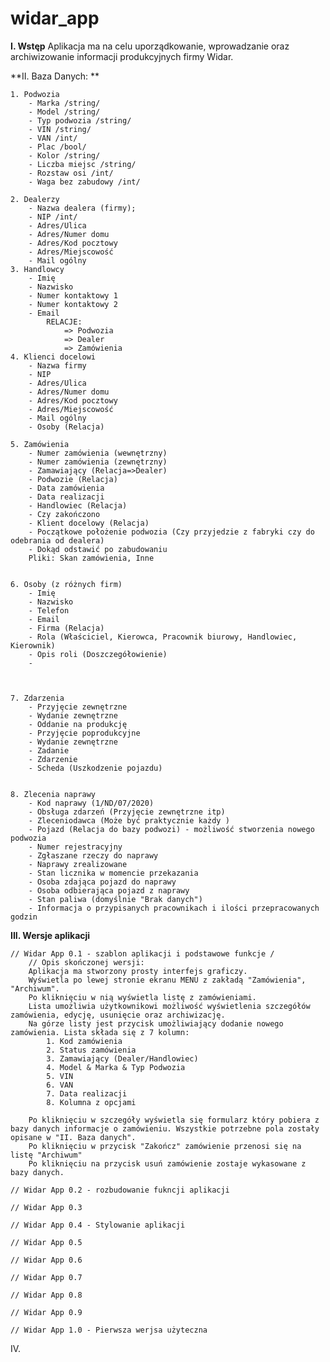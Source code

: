 # widar_app 

**I. Wstęp**
    Aplikacja ma na celu uporządkowanie, wprowadzanie oraz archiwizowanie informacji produkcyjnych firmy Widar. 
    

    

**II. Baza Danych: ** 

    1. Podwozia
        - Marka /string/
        - Model /string/
        - Typ podwozia /string/
        - VIN /string/
        - VAN /int/
        - Plac /bool/
        - Kolor /string/
        - Liczba miejsc /string/
        - Rozstaw osi /int/
        - Waga bez zabudowy /int/ 
        
    2. Dealerzy
        - Nazwa dealera (firmy);
        - NIP /int/
        - Adres/Ulica
        - Adres/Numer domu
        - Adres/Kod pocztowy
        - Adres/Miejscowość
        - Mail ogólny
    3. Handlowcy
        - Imię
        - Nazwisko
        - Numer kontaktowy 1
        - Numer kontaktowy 2
        - Email 
            RELACJE:
                => Podwozia
                => Dealer
                => Zamówienia
    4. Klienci docelowi
        - Nazwa firmy 
        - NIP
        - Adres/Ulica
        - Adres/Numer domu
        - Adres/Kod pocztowy
        - Adres/Miejscowość
        - Mail ogólny
        - Osoby (Relacja)

    5. Zamówienia
        - Numer zamówienia (wewnętrzny)
        - Numer zamówienia (zewnętrzny)
        - Zamawiający (Relacja=>Dealer)
        - Podwozie (Relacja)
        - Data zamówienia
        - Data realizacji
        - Handlowiec (Relacja)
        - Czy zakończono
        - Klient docelowy (Relacja)
        - Początkowe położenie podwozia (Czy przyjedzie z fabryki czy do odebrania od dealera)
        - Dokąd odstawić po zabudowaniu 
        Pliki: Skan zamówienia, Inne


    6. Osoby (z różnych firm)
        - Imię
        - Nazwisko
        - Telefon
        - Email
        - Firma (Relacja)
        - Rola (Właściciel, Kierowca, Pracownik biurowy, Handlowiec, Kierownik)
        - Opis roli (Doszczegółowienie)
        - 



    7. Zdarzenia
        - Przyjęcie zewnętrzne
        - Wydanie zewnętrzne 
        - Oddanie na produkcję
        - Przyjęcie poprodukcyjne
        - Wydanie zewnętrzne
        - Zadanie 
        - Zdarzenie 
        - Scheda (Uszkodzenie pojazdu)
 

    8. Zlecenia naprawy
        - Kod naprawy (1/ND/07/2020)
        - Obsługa zdarzeń (Przyjęcie zewnętrzne itp)
        - Zleceniodawca (Może być praktycznie każdy )
        - Pojazd (Relacja do bazy podwozi) - możliwość stworzenia nowego podwozia
        - Numer rejestracyjny
        - Zgłaszane rzeczy do naprawy 
        - Naprawy zrealizowane 
        - Stan licznika w momencie przekazania
        - Osoba zdająca pojazd do naprawy 
        - Osoba odbierająca pojazd z naprawy 
        - Stan paliwa (domyślnie "Brak danych")
        - Informacja o przypisanych pracownikach i ilości przepracowanych godzin

**III. Wersje aplikacji**

    // Widar App 0.1 - szablon aplikacji i podstawowe funkcje /
        // Opis skończonej wersji:
        Aplikacja ma stworzony prosty interfejs graficzy. 
        Wyświetla po lewej stronie ekranu MENU z zakładą "Zamówienia", "Archiwum". 
        Po kliknięciu w nią wyświetla listę z zamówieniami. 
        Lista umożliwia użytkownikowi możliwość wyświetlenia szczegółów zamówienia, edycję, usunięcie oraz archiwizację. 
        Na górze listy jest przycisk umożliwiający dodanie nowego zamówienia. Lista składa się z 7 kolumn:
            1. Kod zamówienia
            2. Status zamówienia
            3. Zamawiający (Dealer/Handlowiec)
            4. Model & Marka & Typ Podwozia
            5. VIN 
            6. VAN 
            7. Data realizacji
            8. Kolumna z opcjami
        
        Po kliknięciu w szczegóły wyświetla się formularz który pobiera z bazy danych informacje o zamówieniu. Wszystkie potrzebne pola zostały opisane w "II. Baza danych". 
        Po kliknięciu w przycisk "Zakończ" zamówienie przenosi się na listę "Archiwum"
        Po kliknięciu na przycisk usuń zamówienie zostaje wykasowane z bazy danych. 

    // Widar App 0.2 - rozbudowanie fukncji aplikacji 

    // Widar App 0.3 

    // Widar App 0.4 - Stylowanie aplikacji

    // Widar App 0.5 

    // Widar App 0.6 

    // Widar App 0.7 

    // Widar App 0.8 

    // Widar App 0.9 

    // Widar App 1.0 - Pierwsza werjsa użyteczna

IV. 
